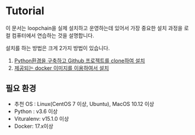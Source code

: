 # Tutorial
이 문서는 loopchain을 실제 설치하고 운영하는데 있어서 가장 중요한 설치 과정을 로컬 컴퓨터에서 연습하는 것을 설명합니다.

설치를 하는 방법은 크게 2가지 방법이 있습니다.
1. [Python환경을 구축하고 Github 프로젝트를 clone하여 설치](./Tutorial_Python.md)
2. [제공되는 docker 이미지를 이용하여서 설치](./Tutorial_Docker.md)


## 필요 환경
* 추천 OS : Linux(CentOS 7 이상, Ubuntu), MacOS 10.12 이상
* Python : v3.6 이상
* Vituralenv: v15.1.0 이상
* Docker: 17.x이상
